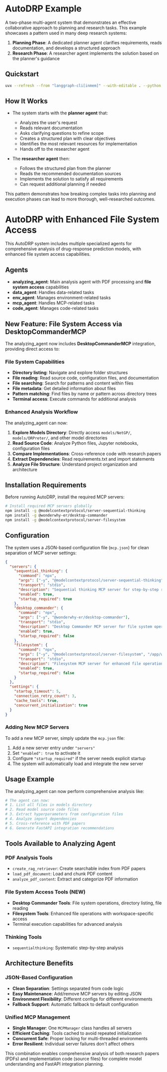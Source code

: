 # AutoDRP Example

A two-phase multi-agent system that demonstrates an effective collaborative approach to planning and research tasks. This example showcases a pattern used in many deep research systems:

1. **Planning Phase**: A dedicated planner agent clarifies requirements, reads documentation, and develops a structured approach
2. **Research Phase**: A researcher agent implements the solution based on the planner's guidance

## Quickstart

```bash
uvx --refresh --from "langgraph-cli[inmem]" --with-editable . --python 3.11 langgraph dev
```

## How It Works

- The system starts with the **planner agent** that:
  - Analyzes the user's request
  - Reads relevant documentation
  - Asks clarifying questions to refine scope
  - Creates a structured plan with clear objectives
  - Identifies the most relevant resources for implementation
  - Hands off to the researcher agent

- The **researcher agent** then:
  - Follows the structured plan from the planner
  - Reads the recommended documentation sources
  - Implements the solution to satisfy all requirements
  - Can request additional planning if needed

This pattern demonstrates how breaking complex tasks into planning and execution phases can lead to more thorough, well-researched outcomes.

# AutoDRP with Enhanced File System Access

This AutoDRP system includes multiple specialized agents for comprehensive analysis of drug-response prediction models, with enhanced file system access capabilities.

## Agents

- **analyzing_agent**: Main analysis agent with PDF processing and **file system access** capabilities
- **data_agent**: Handles data-related tasks
- **env_agent**: Manages environment-related tasks  
- **mcp_agent**: Handles MCP-related tasks
- **code_agent**: Manages code-related tasks

## New Feature: File System Access via DesktopCommanderMCP

The analyzing_agent now includes **DesktopCommanderMCP** integration, providing direct access to:

### File System Capabilities
- **Directory listing**: Navigate and explore folder structures
- **File reading**: Read source code, configuration files, and documentation
- **File searching**: Search for patterns and content within files
- **File metadata**: Get detailed information about files
- **Pattern matching**: Find files by name or pattern across directory trees
- **Terminal access**: Execute commands for additional analysis

### Enhanced Analysis Workflow

The analyzing_agent can now:

1. **Explore Models Directory**: Directly access `models/NetGP/`, `models/DRPreter/`, and other model directories
2. **Read Source Code**: Analyze Python files, Jupyter notebooks, configuration files
3. **Compare Implementations**: Cross-reference code with research papers
4. **Extract Dependencies**: Read requirements.txt and import statements
5. **Analyze File Structure**: Understand project organization and architecture

## Installation Requirements

Before running AutoDRP, install the required MCP servers:

```bash
# Install required MCP servers globally
npm install -g @modelcontextprotocol/server-sequential-thinking
npm install -g @wonderwhy-er/desktop-commander
npm install -g @modelcontextprotocol/server-filesystem
```

## Configuration

The system uses a JSON-based configuration file (`mcp.json`) for clean separation of MCP server settings:

```json
{
  "servers": {
    "sequential_thinking": {
      "command": "npx",
      "args": ["-y", "@modelcontextprotocol/server-sequential-thinking"],
      "transport": "stdio",
      "description": "Sequential thinking MCP server for step-by-step reasoning",
      "enabled": true,
      "startup_required": true
    },
    "desktop_commander": {
      "command": "npx", 
      "args": ["-y", "@wonderwhy-er/desktop-commander"],
      "transport": "stdio",
      "description": "Desktop Commander MCP server for file system operations",
      "enabled": true,
      "startup_required": false
    },
    "filesystem": {
      "command": "npx",
      "args": ["-y", "@modelcontextprotocol/server-filesystem", "/app/workspace/langgraph-swarm-py/examples/research"],
      "transport": "stdio",
      "description": "Filesystem MCP server for enhanced file operations",
      "enabled": true,
      "startup_required": false
    }
  },
  "settings": {
    "startup_timeout": 5,
    "connection_retry_count": 3,
    "cache_tools": true,
    "concurrent_initialization": true
  }
}
```

### Adding New MCP Servers

To add a new MCP server, simply update the `mcp.json` file:

1. Add a new server entry under `"servers"`
2. Set `"enabled": true` to activate it
3. Configure `"startup_required"` if the server needs explicit startup
4. The system will automatically load and integrate the new server

## Usage Example

The analyzing_agent can now perform comprehensive analysis like:

```python
# The agent can now:
# 1. List all files in models directory
# 2. Read model source code files
# 3. Extract hyperparameters from configuration files
# 4. Analyze import dependencies
# 5. Cross-reference with PDF papers
# 6. Generate FastAPI integration recommendations
```

## Tools Available to Analyzing Agent

### PDF Analysis Tools
- `create_rag_retriever`: Create searchable index from PDF papers
- `load_pdf_document`: Load and chunk PDF content  
- `analyze_pdf_content`: Extract and categorize PDF information

### File System Access Tools (NEW)
- **Desktop Commander Tools**: File system operations, directory listing, file reading
- **Filesystem Tools**: Enhanced file operations with workspace-specific access
- Terminal execution capabilities for advanced analysis

### Thinking Tools
- `sequentialthinking`: Systematic step-by-step analysis

## Architecture Benefits

### JSON-Based Configuration
- **Clean Separation**: Settings separated from code logic
- **Easy Maintenance**: Add/remove MCP servers by editing JSON
- **Environment Flexibility**: Different configs for different environments
- **Fallback Support**: Automatic fallback to default configuration

### Unified MCP Management
- **Single Manager**: One `MCPManager` class handles all servers
- **Efficient Caching**: Tools cached to avoid repeated initialization
- **Concurrent Safe**: Proper locking for multi-threaded environments
- **Error Resilient**: Individual server failures don't affect others

This combination enables comprehensive analysis of both research papers (PDFs) and implementation code (source files) for complete model understanding and FastAPI integration planning.


